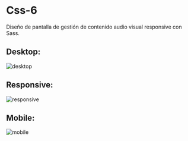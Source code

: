 # Css-6
Diseño de pantalla de gestión de contenido audio visual responsive con Sass.

## Desktop:

![desktop](https://user-images.githubusercontent.com/11855567/196281942-434df156-385a-4d38-86db-d1d5728a8187.jpg)

## Responsive:

![responsive](https://user-images.githubusercontent.com/11855567/196282031-3c6e407d-a822-4fa4-bd88-f190f248e529.jpg)

## Mobile:

![mobile](https://user-images.githubusercontent.com/11855567/196282093-1bba87c6-4659-4246-98f3-fa8385ded80c.jpg)


